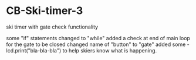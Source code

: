# CB-Ski-timer-3
ski timer with gate check functionality

some "if" statements changed to "while"
added a check at end of main loop for the gate to be closed
changed name of "button" to "gate"
added some - lcd.print("bla-bla-bla") to help skiers know what is happening.

